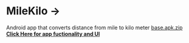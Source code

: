 # MileKilo ->
  Android app that converts distance from mile to kilo meter
[base.apk.zip](https://github.com/brahma-keerthi/MileKilo/files/8653729/base.apk.zip) <b>
<a href="https://youtube.com/shorts/EDQ8LDhzcyI?feature=share" target="_blank" > Click Here for app fuctionality and UI </a>
